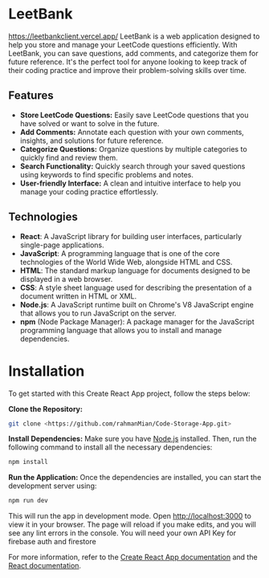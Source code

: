 

# LeetBank
https://leetbankclient.vercel.app/
LeetBank is a web application designed to help you store and manage your LeetCode questions efficiently. With LeetBank, you can save questions, add comments, and categorize them for future reference. It's the perfect tool for anyone looking to keep track of their coding practice and improve their problem-solving skills over time.




## Features

- **Store LeetCode Questions:** Easily save LeetCode questions that you have solved or want to solve in the future.
- **Add Comments:** Annotate each question with your own comments, insights, and solutions for future reference.
- **Categorize Questions:** Organize questions by multiple categories to quickly find and review them.
- **Search Functionality:** Quickly search through your saved questions using keywords to find specific problems and notes.
- **User-friendly Interface:** A clean and intuitive interface to help you manage your coding practice effortlessly.




## Technologies

- **React**: A JavaScript library for building user interfaces, particularly single-page applications.
- **JavaScript**: A programming language that is one of the core technologies of the World Wide Web, alongside HTML and CSS.
- **HTML**: The standard markup language for documents designed to be displayed in a web browser.
- **CSS**: A style sheet language used for describing the presentation of a document written in HTML or XML.
- **Node.js**: A JavaScript runtime built on Chrome's V8 JavaScript engine that allows you to run JavaScript on the server.
- **npm** (Node Package Manager): A package manager for the JavaScript programming language that allows you to install and manage dependencies.





# Installation

To get started with this Create React App project, follow the steps below:

 **Clone the Repository:**
   ```bash
   git clone <https://github.com/rahmanMian/Code-Storage-App.git>
   ```

**Install Dependencies:**
   Make sure you have [Node.js](https://nodejs.org/) installed. Then, run the following command to install all the necessary dependencies:
   ```bash
   npm install
   ```

**Run the Application:**
   Once the dependencies are installed, you can start the development server using:
   ```bash
   npm run dev
   ```
   This will run the app in development mode. Open [http://localhost:3000](http://localhost:3000) to view it in your browser. The page will reload if you make edits, and you will see any lint errors in the console. You will need your own API Key for firebase auth and firestore



For more information, refer to the [Create React App documentation](https://facebook.github.io/create-react-app/docs/getting-started) and the [React documentation](https://reactjs.org/).
